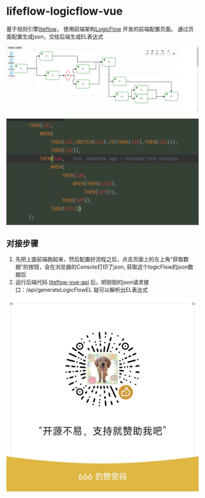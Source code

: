 # lifeflow-logicflow-vue

基于规则引擎[liteflow](https://gitee.com/dromara/liteFlow)， 使用前端架构[LogicFlow](https://gitee.com/logic-flow/LogicFlow) 开发的前端配置页面。
通过页面配置生成json，交给后端生成EL表达式

![lfimg](doc/lf.png)

![elimg](doc/el.png)

## 对接步骤 
1. 先把上面前端跑起来，然后配置好流程之后，点击页面上的左上角“获取数据”的按钮，会在浏览器的Console打印了json, 获取这个logicFlow的json数据后
2. 运行后端代码 [liteflow-vue-api](https://gitee.com/dravin/liteflow-vue-api) 后，把刚刚的json请求接口：/api/generateLogicFlowEL 就可以解析出EL表达式






![skimg](doc/sk.jpg)